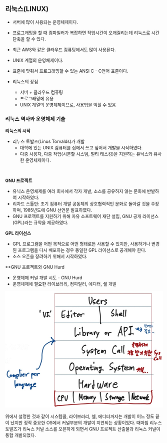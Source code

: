 ## 리눅스(LINUX)
- 서버에 많이 사용되는 운영체제이다.

- 프로그래밍을 할 때 컴파일러가 복잡하면 작업시간이 오래걸리는데 리눅스로 시간 단축을 할 수 있다.

- 최근 AWS와 같은 클라우드 컴퓨팅에서도 많이 사용된다.

- UNIX 계열의 운영체제이다.

- 표준에 맞춰서 프로그래밍할 수 있는 ANSI C - C언어 표준이다.

- 리눅스의 장점
    - 서버 + 클라우드 컴퓨팅
    - 프로그래밍에 유용
    - UNIX 계열의 운영체제이므로, 사용법을 익힐 수 있음

### 리눅스 역사와 운영체제 기술

**리눅스의 시작**
- 리누스 토발즈(Linus Torvalds)가 개발
    - 대학에 있는 UNIX 컴퓨터를 집에서 쓰고 싶어서 개발을 시작하였다.
    - 다중 사용자, 다중 작업(시분할 시스템, 멀티 태스킹)을 지원하는 유닉스와 유사한 운영체제이다.
<br>

**GNU 프로젝트**
- 유닉스 운영체제를 여러 회사에서 각자 개발, 소스를 공유하지 않는 문화에 반발하여 시작하였다.
- 리차드 스톨만: 초기 컴퓨터 개발 공동체의 상호협력적인 문화로 돌아갈 것을 주장하며, 1985년도에 GNU 선언문 발표하였다.
- GNU 프로젝트를 지원하기 위해 자유 소프트웨어 재단 설립, GNU 공개 라이선스(GPL)라는 규약을 제공하였다.

**GPL 라이선스**
- GPL 프로그램을 어떤 목적으로 어떤 형태로든 사용할 수 있지만, 사용하거나 변경된 프로그램을 다시 배포하는 경우 동일한 GPL 라이선스로 공개해야 한다.
- 소스 오픈을 장려하기 위해서 시작하였다.

**GNU 프로젝트와 GNU Hurd
- 운영체제 커널 개발 시도 - GNU Hurd
- 운영체제에 필요한 라이브러리, 컴파일러, 에디터, 쉘 개발

![GNU](./img/GNU.jpg)

위에서 설명한 것과 같이 시스템콜, 라이브러리, 쉘, 에디터까지는 개발이 어느 정도 끝이 났지만 정작 중요한 OS에서 커널부분의 개발이 지연되는 상황이었다.
때마침 리누스 토발즈가 리눅스 커널 소스를 오픈하게 되면서 GNU 프로젝트 산출물과 리눅스 커널이 통합 개발되었다.

